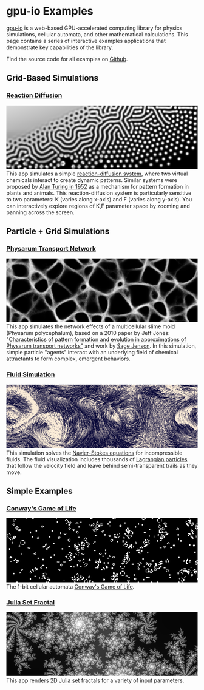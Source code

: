 # gpu-io Examples

[gpu-io](https://github.com/amandaghassaei/gpu-io) is a web-based GPU-accelerated computing library for physics simulations, cellular automata, and other mathematical calculations.  This page contains a series of interactive examples applications that demonstrate key capabilities of the library.

Find the source code for all examples on [Github](https://github.com/amandaghassaei/gpu-io/tree/main/examples).

## Grid-Based Simulations

### [Reaction Diffusion](https://apps.amandaghassaei.com/gpu-io/examples/reaction-diffusion/)
[![Reaction Diffusion](./reaction-diffusion/main.png)](https://apps.amandaghassaei.com/gpu-io/examples/reaction-diffusion/)  
This app simulates a simple <a href="https://en.wikipedia.org/wiki/Reaction%E2%80%93diffusion_system">reaction-diffusion system</a>, where two virtual chemicals interact to create dynamic patterns.  Similar systems were proposed by <a href="https://www.dna.caltech.edu/courses/cs191/paperscs191/turing.pdf">Alan Turing in 1952</a> as a mechanism for pattern formation in plants and animals.  This reaction-diffusion system is particularly sensitive to two parameters: K (varies along x-axis) and F (varies along y-axis).  You can interactively explore regions of K,F parameter space by zooming and panning across the screen.

## Particle + Grid Simulations

### [Physarum Transport Network](https://apps.amandaghassaei.com/gpu-io/examples/physarum/)
[![Physarum Transport Network](./physarum/main.png)](https://apps.amandaghassaei.com/gpu-io/examples/physarum/)  
This app simulates the network effects of a multicellular slime mold (Physarum polycephalum), based on a 2010 paper by Jeff Jones: <a href="https://uwe-repository.worktribe.com/output/980579">"Characteristics of pattern formation and evolution in approximations of Physarum transport networks"</a> and work by <a href="https://cargocollective.com/sagejenson/physarum">Sage Jenson</a>.  In this simulation, simple particle "agents" interact with an underlying field of chemical attractants to form complex, emergent behaviors.

### [Fluid Simulation](https://apps.amandaghassaei.com/gpu-io/examples/fluid/)
[![Fluid Simulation](./fluid/main.png)](https://apps.amandaghassaei.com/gpu-io/examples/fluid/)  
This simulation solves the <a href="https://en.wikipedia.org/wiki/Navier%E2%80%93Stokes_equations">Navier-Stokes equations</a> for incompressible fluids. The fluid visualization includes thousands of <a href="https://en.wikipedia.org/wiki/Lagrangian_particle_tracking">Lagrangian particles</a> that follow the velocity field and leave behind semi-transparent trails as they move.

## Simple Examples

### [Conway's Game of Life](https://apps.amandaghassaei.com/gpu-io/examples/gol/)
[![Conway's Game of Life](./gol/main.png)](https://apps.amandaghassaei.com/gpu-io/examples/gol/)  
The 1-bit cellular automata <a href="https://en.wikipedia.org/wiki/Conway%27s_Game_of_Life">Conway's Game of Life</a>.

### [Julia Set Fractal](https://apps.amandaghassaei.com/gpu-io/examples/fractal/)
[![Julia Set Fractal](./fractal/main.png)](https://apps.amandaghassaei.com/gpu-io/examples/fractal/)  
This app renders 2D <a href="https://en.wikipedia.org/wiki/Julia_set">Julia set</a> fractals for a variety of input parameters.